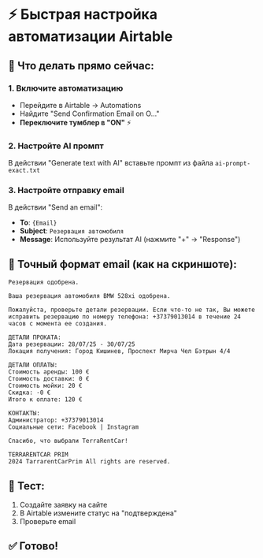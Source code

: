 # ⚡ Быстрая настройка автоматизации Airtable

## 🎯 Что делать прямо сейчас:

### 1. Включите автоматизацию

- Перейдите в Airtable → Automations
- Найдите "Send Confirmation Email on O..."
- **Переключите тумблер в "ON"** ⚡

### 2. Настройте AI промпт

В действии "Generate text with AI" вставьте промпт из файла `ai-prompt-exact.txt`

### 3. Настройте отправку email

В действии "Send an email":

- **To**: `{Email}`
- **Subject**: `Резервация автомобиля`
- **Message**: Используйте результат AI (нажмите "+" → "Response")

## 📧 Точный формат email (как на скриншоте):

```
Резервация одобрена.

Ваша резервация автомобиля BMW 528xi одобрена.

Пожалуйста, проверьте детали резервации. Если что-то не так, Вы можете исправить резервацию по номеру телефона: +37379013014 в течение 24 часов с момента ее создания.

ДЕТАЛИ ПРОКАТА:
Дата резервации: 28/07/25 - 30/07/25
Локация получения: Город Кишинев, Проспект Мирча Чел Бэтрын 4/4

ДЕТАЛИ ОПЛАТЫ:
Стоимость аренды: 100 €
Стоимость доставки: 0 €
Стоимость мойки: 20 €
Скидка: -0 €
Итого к оплате: 120 €

КОНТАКТЫ:
Администратор: +37379013014
Социальные сети: Facebook | Instagram

Спасибо, что выбрали TerraRentCar!

TERRARENTCAR PRIM
2024 TarrarentCarPrim All rights are reserved.
```

## 🧪 Тест:

1. Создайте заявку на сайте
2. В Airtable измените статус на "подтверждена"
3. Проверьте email

## ✅ Готово!
